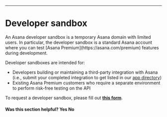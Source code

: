 <hr class="full-line">

# Developer sandbox

<span class="description">
An Asana developer sandbox is a temporary Asana domain with limited users. In particular, the developer sandbox is a standard Asana account where you can test [Asana Premium](https://asana.com/premium) features during development.
</span>

Developer sandboxes are intended for:

* Developers building or maintaining a third-party integration with Asana (i.e., submit your completed integration to get listed in our [app directory](https://asana.com/apps))
* Existing Asana Premium customers who require a separate environment to perform risk-free testing on the API 

To request a developer sandbox, please fill out **[this form](https://form-beta.asana.com?hash=b9bca5d2a3ff59b9a7f82d29086e2d9bcd0df6fd306aa81bd96a63405d5948db&id=1113032351814260)**.

<div>
  <div class="docs-developer-satisfaction-content">
      <h4>Was this section helpful? <a class="positiveFeedback-DevSatisfaction" style="cursor:pointer;">Yes </a><a class="negativeFeedback-DevSatisfaction" style="cursor:pointer;">No</a></h4>
  </div>
</div>